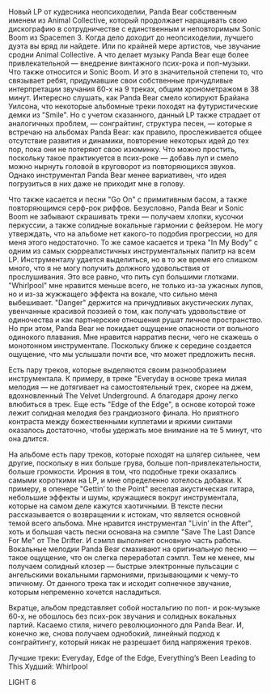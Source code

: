 Новый LP от кудесника неопсиходелии, Panda Bear собственным именем из Animal Collective, который продолжает наращивать свою дискографию в сотрудничестве с единственным и неповторимым Sonic Boom из Spacemen 3. Когда дело доходит до неопсиходелии, лучшего дуэта вы вряд ли найдете. Или по крайней мере артистов, чье звучание сродни Animal Collective. А что делает музыку Panda Bear еще более привлекательной — внедрение винтажного псих-рока и поп-музыки. Что также относится и Sonic Boom. И это в значительной степени то, что связывает ребят, придумавшие свои собственные причудливые интерпретации звучания 60-х на 9 треках, общим хронометражом в 38 минут. Интересно слушать, как Panda Bear смело копируют Брайана Уилсона, что некоторые альбомные треки походят на футуристические демки из "Smile". Но с учетом сказанного, данный LP также страдает от аналогичных проблем, — сонграйтинг, структура песен, — которые я встречаю на альбомах Panda Bear: как правило, прослеживается общее отсутствие развития и динамики, повторение некоторых идей до тех пор, пока они не потеряют свою изюминку. Что можно простить, поскольку такое практикуется в псих-роке — добавь луп и смело можно нырнуть головой в круговорот из повторяющихся звуков. Однако инструментал Panda Bear менее вариативен, что идея погрузиться в них даже не приходит мне в голову.

Что также касается и песни "Go On" с примитивным басом, а также повторяющимся серф-рок риффов. Безусловно, Panda Bear и Sonic Boom не забывают скрашивать треки — получаем хлопки, кусочки перкуссии, а также солидные вокальные гармонии с фейзером. Не могу утверждать, что на альбоме нет какого-то подобия прогрессии, но для меня этого недостаточно. То же самое касается и трека "In My Body" с одним из самых сюрреалистичных инструментальных палитр на всем LP. Инструменталу удается выделиться, но в то же время его слишком много, что я не могу получить должного удовольствия от прослушивания. Это все равно, что пить суп большими глотками. "Whirlpool" мне нравится меньше всего, не только из-за ужасных лупов, но и из-за жужжащего эффекта на вокале, что сильно меня выбешивает. "Danger" держится на причудливых акустических лупах, увенчанные красивой поэзией о том, как получать удовольствие от одиночества и как партнерские отношения рушат личное пространство. Но при этом, Panda Bear не покидает ощущение опасности от вольного одинокого плавания. Мне нравится нарратив песни, чего не скажешь о монотонном инструментале. Поскольку ближе к середине создается ощущение, что мы услышали почти все, что может предложить песня.

Есть пару треков, которые выделяются своим разнообразием инструментала. К примеру, в треке "Everyday в основе трека милая мелодия — не дотягивает на самостоятельный трек, скорее на джем, вдохновленный The Velvet Underground. А благодаря дрону легко влюбиться в трек. Еще есть "Edge of the Edge", в основе которой тоже лежит солидная мелодия без грандиозного финала. Но приятного контраста между божественными куплетами и яркими синтами оказалось достаточно, чтобы удержать мое внимание на те 5 минут, что она длится.

На альбоме есть пару треков, которые походят на шлягер сильнее, чем другие, поскольку в них больше грува, больше поп-привлекательности, больше громкости. Ирония в том, что подобные треки оказались самыми короткими на LP, и мне определенно хотелось добавки. К примеру, в опенере "Gettin’ to the Point" веселая акустическая гитара, небольшие эффекты и шумы, кружащиеся вокруг инструментала, которые на самом деле кажутся хаотичными. В тексте песни рассказывается о возвращении к истокам, что является основной темой всего альбома. Мне нравится инструментал "Livin’ in the After", хоть и большая часть песни основана на сэмпле "Save The Last Dance For Me" от The Drifter. И сэмпл выполняет основную часть работы. Вокальные мелодии Panda Bear смахивают на оригинальную песню — такое ощущение, что он слегка переработал сэмпл. Тем не менее, мы получаем солидный клозер — быстрые электронные пульсации с ангельскими вокальными гармониями, призывающими к чему-то эпичному. От данного трека так и исходит солнечное звучание, которым непременно хочется насладиться.

Вкратце, альбом представляет собой ностальгию по поп- и рок-музыке 60-х, не обошлось без псих-рок звучания и солидных вокальных партий. Касаемо стиля, ничего революционного для Panda Bear. И, конечно же, снова получаем однобокий, линейный подход к сонграйтингу, который никак не разрешает билд напряжения треков.

Лучшие треки: Everyday, Edge of the Edge, Everything’s Been Leading to This
Худший: Whirlpool

LIGHT 6
